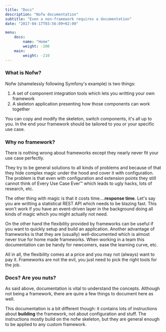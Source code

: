 ```yaml
---
title: "Docs"
description: "Nofw documentation"
subtitle: "Even a non-framework requires a documentation"
date: "2017-04-17T03:56:09+02:00"

menu:
    docs:
        name: "Home"
        weight: -200
    main:
        weight: -210
---
```


### What is Nofw?

Nofw (shamelessly following Symfony's example) is two things:

1. A set of component integration tools which lets you writting your own framework
2. A skeleton application presenting how those components can work together

You can copy and modify the skeleton, switch components, it's all up to you. In the end your framework should be tailored to you or your specific use case.


### Why no framework?

There is nothing wrong about frameworks except they nearly never fit your use case perfectly.

They try to be general solutions to all kinds of problems and because of that they hide complex magic under the hood and cover it with configuration. The problem is that even with configuration and extension points they still cannot think of Every Use Case Ever&trade; which leads to ugly hacks, lots of research, etc.

The other thing with magic is that it costs time....**response time**. Let's say you are writting a statistical REST API which needs to be blazing fast. This won't work if you have an event-driven layer in the background doing all kinds of magic which you might actually not need.

On the other hand the flexibility provided by frameworks can be useful if you want to quickly setup and build an application. Another advantage of frameworks is that they are (usually) well-documented which is almost never true for home made frameworks. When working in a team this documentation can be handy for newcomers, ease the learning curve, etc.

All in all, the flexibility comes at a price and you may not (always) want to pay it. Frameworks are not the evil, you just need to pick the right tools for the job.


### Docs? Are you nuts?

As said above, documentation is vital to understand the concepts. Although not being a framework, there are quire a few things to document here as well.

This documentation is a bit different though: it contains lots of instructions about **building** the framework, not about configuration and stuff. The instructions mostly build on the nofw skeleton, but they are general enough to be applied to any custom framework.
